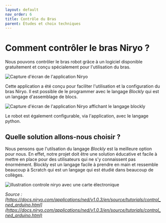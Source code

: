 ```yaml
---
layout: default
nav_order: 6
title: Contrôle du Bras
parent: Études et choix techniques
---
```


# Comment contrôler le bras Niryo ?

Nous pouvons contrôler le bras robot grâce à un logiciel disponible gratuitement et conçu spécialement pour l'utilisation du bras.

![Capture d'écran de l'application Niryo](../shared-assets/images/capture_appli_niryo.png)

Cette application a été conçu pour faciliter l'utilisation et la configuration du bras Niryo.
Il est possible de le programmer avec le langage *Blockly* qui est un langage d'assemblage de blocs.

![Capture d'écran de l'application Niryo affichant le langage blockly](../shared-assets/images/blockly.png)

Le robot est également configurable, via l'application, avec le langage python.

## Quelle solution allons-nous choisir ?

Nous pensons que l'utilsation du langage *Blockly* est la meilleure option pour nous. En effet, notre projet doit être une solution éducative et facile à mettre en place pour des utilisateurs qui ne s'y connaissent pas énormément. Blockly est un langage facile à prendre en main et ressemble beaucoup à Scratch qui est un langage qui est étudié dans beaucoup de collèges.

![illustration controle niryo avec une carte électronique](../shared-assets/images/blockly_control_electronic.png)

*Source : [https://docs.niryo.com/applications/ned/v1.0.3/en/source/tutorials/control_ned_arduino.html](https://docs.niryo.com/applications/ned/v1.0.3/en/source/tutorials/control_ned_arduino.html)*
